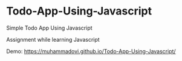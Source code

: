 # Todo-App-Using-Javascript
Simple Todo App Using Javascript

Assignment while learning Javascript

Demo: https://muhammadovi.github.io/Todo-App-Using-Javascript/
